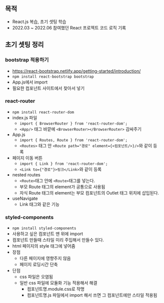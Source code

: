 ## 목적
- React.js 복습, 초기 셋팅 학습 
- 2022.03 ~ 2022.06 참여했던 React 프로젝트 코드 로직 기록

## 초기 셋팅 정리
### bootstrap 적용하기
  - https://react-bootstrap.netlify.app/getting-started/introduction/
  - `npm install react-bootstrap bootstrap`
  - App.js에서 import
  - 필요한 컴포넌트 사이트에서 찾아서 넣기

### react-router
  - `npm install react-router-dom`
  - index.js 파일
    - `import { BrowserRouter } from 'react-router-dom';`
    - `<App/>` 태그 바깥에 `<BrowserRouter></BrowserRouter>` 감싸주기
  - App.js
    - `import { Routes, Route } from 'react-router-dom';`
    - `<Routes>` 태그 안 `<Route path="경로" element={<컴포넌트/>}/>`와 같이 등록
  - 페이지 이동 버튼
    - `import { Link } from 'react-router-dom';`
    - `<Link to={"경로"}>링크</Link>`와 같이 등록
  - nested routes
    - `<Route>`태그 안에 `<Route>`태그를 넣는다.
    - 부모 Route 태그의 element가 공통으로 사용됨
    - 자식 Route 태그의 element는 부모 컴포넌트의 Outlet 태그 위치에 삽입된다. 
  - useNavigate
    - Link 태그와 같은 기능

### styled-components
- `npm install styled-components`
- 사용하고 싶은 컴포넌트 맨 위에 import
- 컴포넌트 만들때 스타일 미리 주입해서 만들수 있다.
- html 페이지의 style 태그에 넣어줌
- 장점
  - 다른 페이지에 영향주지 않음
  - 페이지 로딩시간 단축
- 단점
  - css 파일은 오염됨
  - 일반 css 파일에 모듈화 기능 적용해서 해결
    - 컴포넌트명.module.css로 작명
    - 컴포넌트명.js 파일에서 import 해서 쓰면 그 컴포넌트에만 스타일 적용됨
